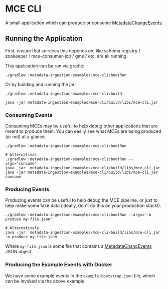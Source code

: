 # MCE CLI

A small application which can produce or consume [MetadataChangeEvents](../../docs/what/mxe.md).

## Running the Application

First, ensure that services this depends on, like schema registry / zookeeper / mce-consumer-job / gms / etc, are all
running.

This application can be run via gradle:

```
./gradlew :metadata-ingestion-examples:mce-cli:bootRun
```

Or by building and running the jar:

```
./gradlew :metadata-ingestion-examples:mce-cli:build

java -jar metadata-ingestion-examples/mce-cli/build/libs/mce-cli.jar 
```

### Consuming Events

Consuming MCEs may be useful to help debug other applications that are meant to produce them. You can easily see what
MCEs are being produced (or not) at a glance.

```
./gradlew :metadata-ingestion-examples:mce-cli:bootRun

# Alternatives
./gradlew :metadata-ingestion-examples:mce-cli:bootRun --args='consume'
java -jar  metadata-ingestion-examples/mce-cli/build/libs/mce-cli.jar
java -jar metadata-ingestion-examples/mce-cli/build/libs/mce-cli.jar consume
```

### Producing Events

Producing events can be useful to help debug the MCE pipeline, or just to help make some fake data (ideally, don't do
this on your production stack!).

```
./gradlew :metadata-ingestion-examples:mce-cli:bootRun --args='-m produce my-file.json'

# Alternatively
java -jar  metadata-ingestion-examples/mce-cli/build/libs/mce-cli.jar -m produce my-file.json
```

Where `my-file.json` is some file that contains a
[MetadataChangEvents](./src/main/pegasus/com/linkedin/metadata/examples/cli/MetadataChangeEvents.pdl) JSON object.

### Producing the Example Events with Docker

We have some example events in the `example-bootstrap.json` file, which can be invoked via the above example.